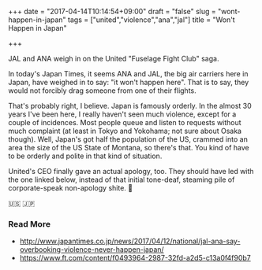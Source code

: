 +++
date = "2017-04-14T10:14:54+09:00"
draft = "false"
slug = "wont-happen-in-japan"
tags = ["united","violence","ana","jal"]
title = "Won't Happen in Japan"

+++

JAL and ANA weigh in on the United "Fuselage Fight Club" saga.

<!--more-->

In today's Japan Times, it seems ANA and JAL, the big air carriers here in Japan, have weighed in to say: "it won't happen here". That is to say, they would not forcibly drag someone from one of their flights.  

That's probably right, I believe. Japan is famously orderly. In the almost 30 years I've been here, I really haven't seen much violence, except for a couple of incidences. Most people queue and listen to requests without much complaint (at least in Tokyo and Yokohama; not sure about Osaka though). Well, Japan's got half the population of the US, crammed into an area the size of the US State of Montana, so there's that. You kind of have to be orderly and polite in that kind of situation. 

United's CEO finally gave an actual apology, too. They should have led with the one linked below, instead of that initial tone-deaf, steaming pile of corporate-speak non-apology shite. :poop: 

:us: :jp:

### Read More

* http://www.japantimes.co.jp/news/2017/04/12/national/jal-ana-say-overbooking-violence-never-happen-japan/
* https://www.ft.com/content/f0493964-2987-32fd-a2d5-c13a0f4f90b7
